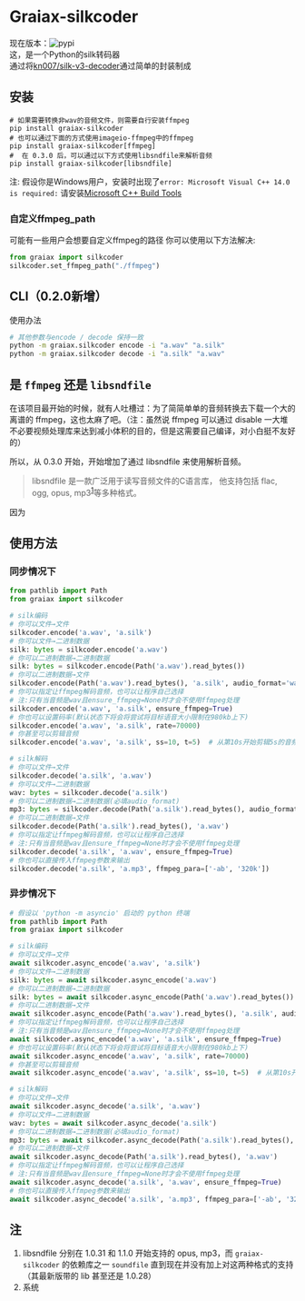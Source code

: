 # Graiax-silkcoder

现在版本：![pypi](https://img.shields.io/pypi/v/graiax-silkcoder?color=blue)  
这，是一个Python的silk转码器  
通过将[kn007/silk-v3-decoder](https://github.com/kn007/silk-v3-decoder)通过简单的封装制成

## 安装

```shell
# 如果需要转换非wav的音频文件，则需要自行安装ffmpeg
pip install graiax-silkcoder
# 也可以通过下面的方式使用imageio-ffmpeg中的ffmpeg
pip install graiax-silkcoder[ffmpeg]
#  在 0.3.0 后，可以通过以下方式使用libsndfile来解析音频
pip install graiax-silkcoder[libsndfile]
```

注: 假设你是Windows用户，安装时出现了`error: Microsoft Visual C++ 14.0 is required:`
请安装[Microsoft C++ Build Tools](https://visualstudio.microsoft.com/visual-cpp-build-tools/)

### 自定义ffmpeg_path

可能有一些用户会想要自定义ffmpeg的路径
你可以使用以下方法解决:

```python
from graiax import silkcoder
silkcoder.set_ffmpeg_path("./ffmpeg")
```

## CLI（0.2.0新增）

使用办法

```bash
# 其他参数与encode / decode 保持一致
python -m graiax.silkcoder encode -i "a.wav" "a.silk"
python -m graiax.silkcoder decode -i "a.silk" "a.wav"
```

## 是 `ffmpeg` 还是 `libsndfile`

在该项目最开始的时候，就有人吐槽过：为了简简单单的音频转换去下载一个大的离谱的 ffmpeg，这也太麻了吧。（注：虽然说 ffmpeg 可以通过 disable 一大堆不必要视频处理库来达到减小体积的目的，但是这需要自己编译，对小白挺不友好的）

所以，从 0.3.0 开始，开始增加了通过 libsndfile 来使用解析音频。

> libsndfile 是一款广泛用于读写音频文件的C语言库，
他支持包括 flac, ogg, opus, mp3<sup>[1](##注)</sup>等多种格式。

因为

## 使用方法

### 同步情况下

```python
from pathlib import Path
from graiax import silkcoder

# silk编码
# 你可以文件→文件
silkcoder.encode('a.wav', 'a.silk')
# 你可以文件→二进制数据
silk: bytes = silkcoder.encode('a.wav')
# 你可以二进制数据→二进制数据
silk: bytes = silkcoder.encode(Path('a.wav').read_bytes())
# 你可以二进制数据→文件
silkcoder.encode(Path('a.wav').read_bytes(), 'a.silk', audio_format='wav')
# 你可以指定让ffmpeg解码音频，也可以让程序自己选择
# 注:只有当音频是wav且ensure_ffmpeg=None时才会不使用ffmpeg处理
silkcoder.encode('a.wav', 'a.silk', ensure_ffmpeg=True)
# 你也可以设置码率(默认状态下将会将尝试将目标语音大小限制在980kb上下)
silkcoder.encode('a.wav', 'a.silk', rate=70000)
# 你甚至可以剪辑音频
silkcoder.encode('a.wav', 'a.silk', ss=10, t=5)  # 从第10s开始剪辑5s的音频

# silk解码
# 你可以文件→文件
silkcoder.decode('a.silk', 'a.wav')
# 你可以文件→二进制数据
wav: bytes = silkcoder.decode('a.silk')
# 你可以二进制数据→二进制数据(必填audio_format)
mp3: bytes = silkcoder.decode(Path('a.silk').read_bytes(), audio_format='mp3')
# 你可以二进制数据→文件
silkcoder.decode(Path('a.silk').read_bytes(), 'a.wav')
# 你可以指定让ffmpeg解码音频，也可以让程序自己选择
# 注:只有当音频是wav且ensure_ffmpeg=None时才会不使用ffmpeg处理
silkcoder.decode('a.silk', 'a.wav', ensure_ffmpeg=True)
# 你也可以直接传入ffmpeg参数来输出
silkcoder.decode('a.silk', 'a.mp3', ffmpeg_para=['-ab', '320k'])
```

### 异步情况下

```python
# 假设以 'python -m asyncio' 启动的 python 终端
from pathlib import Path
from graiax import silkcoder

# silk编码
# 你可以文件→文件
await silkcoder.async_encode('a.wav', 'a.silk')
# 你可以文件→二进制数据
silk: bytes = await silkcoder.async_encode('a.wav')
# 你可以二进制数据→二进制数据
silk: bytes = await silkcoder.async_encode(Path('a.wav').read_bytes())
# 你可以二进制数据→文件
await silkcoder.async_encode(Path('a.wav').read_bytes(), 'a.silk', audio_format='wav')
# 你可以指定让ffmpeg解码音频，也可以让程序自己选择
# 注:只有当音频是wav且ensure_ffmpeg=None时才会不使用ffmpeg处理
await silkcoder.async_encode('a.wav', 'a.silk', ensure_ffmpeg=True)
# 你也可以设置码率(默认状态下将会将尝试将目标语音大小限制在980kb上下)
await silkcoder.async_encode('a.wav', 'a.silk', rate=70000)
# 你甚至可以剪辑音频
await silkcoder.async_encode('a.wav', 'a.silk', ss=10, t=5)  # 从第10s开始剪辑5s的音频

# silk解码
# 你可以文件→文件
await silkcoder.async_decode('a.silk', 'a.wav')
# 你可以文件→二进制数据
wav: bytes = await silkcoder.async_decode('a.silk')
# 你可以二进制数据→二进制数据(必填audio_format)
mp3: bytes = await silkcoder.async_decode(Path('a.silk').read_bytes(), audio_format='mp3')
# 你可以二进制数据→文件
await silkcoder.async_decode(Path('a.silk').read_bytes(), 'a.wav')
# 你可以指定让ffmpeg解码音频，也可以让程序自己选择
# 注:只有当音频是wav且ensure_ffmpeg=None时才会不使用ffmpeg处理
await silkcoder.async_decode('a.silk', 'a.wav', ensure_ffmpeg=True)
# 你也可以直接传入ffmpeg参数来输出
await silkcoder.async_decode('a.silk', 'a.mp3', ffmpeg_para=['-ab', '320k'])
```

## 注

1. libsndfile 分别在 1.0.31 和 1.1.0 开始支持的 opus, mp3，而 `graiax-silkcoder` 的依赖库之一 `soundfile` 直到现在并没有加上对这两种格式的支持（其最新版带的 lib 甚至还是 1.0.28）
2. 系统
